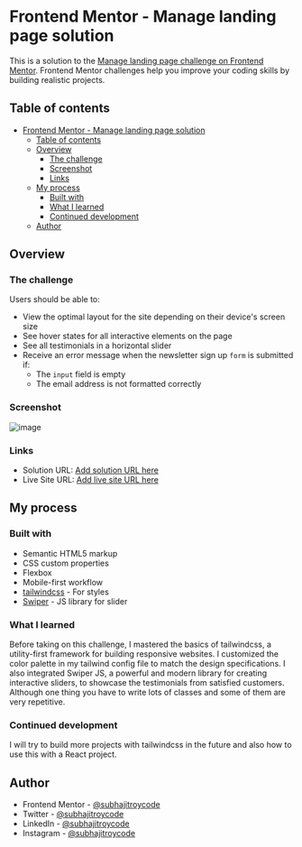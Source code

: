 # Frontend Mentor - Manage landing page solution

This is a solution to the [Manage landing page challenge on Frontend Mentor](https://www.frontendmentor.io/challenges/manage-landing-page-SLXqC6P5). Frontend Mentor challenges help you improve your coding skills by building realistic projects. 

## Table of contents

- [Frontend Mentor - Manage landing page solution](#frontend-mentor---manage-landing-page-solution)
  - [Table of contents](#table-of-contents)
  - [Overview](#overview)
    - [The challenge](#the-challenge)
    - [Screenshot](#screenshot)
    - [Links](#links)
  - [My process](#my-process)
    - [Built with](#built-with)
    - [What I learned](#what-i-learned)
    - [Continued development](#continued-development)
  - [Author](#author)

## Overview

### The challenge

Users should be able to:

- View the optimal layout for the site depending on their device's screen size
- See hover states for all interactive elements on the page
- See all testimonials in a horizontal slider
- Receive an error message when the newsletter sign up `form` is submitted if:
  - The `input` field is empty
  - The email address is not formatted correctly

### Screenshot

![image](https://github.com/subhajitroycode/subhajitroycode/assets/72935263/32b5a0fe-93cb-415e-a474-129e1d0d7841)

### Links

- Solution URL: [Add solution URL here](https://your-solution-url.com)
- Live Site URL: [Add live site URL here](https://your-live-site-url.com)

## My process

### Built with

- Semantic HTML5 markup
- CSS custom properties
- Flexbox
- Mobile-first workflow
- [tailwindcss](https://tailwindcss.com/) - For styles
- [Swiper](https://swiperjs.com/) - JS library for slider

### What I learned

Before taking on this challenge, I mastered the basics of tailwindcss, a utility-first framework for building responsive websites. I customized the color palette in my tailwind config file to match the design specifications. I also integrated Swiper JS, a powerful and modern library for creating interactive sliders, to showcase the testimonials from satisfied customers. Although one thing you have to write lots of classes and some of them are very repetitive.


### Continued development

I will try to build more projects with tailwindcss in the future and also how to use this with a React project.

## Author

- Frontend Mentor - [@subhajitroycode](https://www.frontendmentor.io/profile/subhajitroycode)
- Twitter - [@subhajitroycode](https://www.twitter.com/subhajitroycode)
- LinkedIn - [@subhajitroycode](https://www.linkedin.com/in/subhajitroycode/)
- Instagram - [@subhajitroycode](https://www.instagram.com/subhajitroycode.eth/)